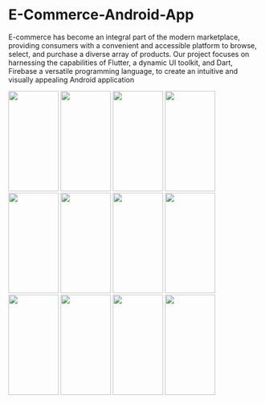 # E-Commerce-Android-App
E-commerce has become an integral part of the modern marketplace, providing consumers with a convenient and accessible platform to browse, select, and purchase a diverse array of products. Our project focuses on harnessing the capabilities of Flutter, a dynamic UI toolkit, and Dart, Firebase a versatile programming language, to create an intuitive and visually appealing Android application

<img src="https://github.com/dsdinesh123/E-Commerce-Android-App/blob/main/app_screenshots/1.Screen_home.png" width="100" height="200"> <img src="https://github.com/dsdinesh123/E-Commerce-Android-App/blob/main/app_screenshots/2.screen_signup.png" width="100" height="200"> <img src="https://github.com/dsdinesh123/E-Commerce-Android-App/blob/main/app_screenshots/3.screen_login.png" width="100" height="200"> <img src="https://github.com/dsdinesh123/E-Commerce-Android-App/blob/main/app_screenshots/4.supplier_screen.png" width="100" height="200">
<img src="https://github.com/dsdinesh123/E-Commerce-Android-App/blob/main/app_screenshots/5.dashboard_screen.png" width="100" height="200">
<img src="https://github.com/dsdinesh123/E-Commerce-Android-App/blob/main/app_screenshots/6.dashboard_screen_2.png" width="100" height="200">
<img src="https://github.com/dsdinesh123/E-Commerce-Android-App/blob/main/app_screenshots/7.upload_item_screen.png" width="100" height="200">
<img src="https://github.com/dsdinesh123/E-Commerce-Android-App/blob/main/app_screenshots/9.guest_screen.png" width="100" height="200">
<img src="https://github.com/dsdinesh123/E-Commerce-Android-App/blob/main/app_screenshots/10.guest_screen.png" width="100" height="200">
<img src="https://github.com/dsdinesh123/E-Commerce-Android-App/blob/main/app_screenshots/11.item_screen.png" width="100" height="200">
<img src="https://github.com/dsdinesh123/E-Commerce-Android-App/blob/main/app_screenshots/12.items_screen.png" width="100" height="200">
<img src="https://github.com/dsdinesh123/E-Commerce-Android-App/blob/main/app_screenshots/13.cart_screen.png" width="100" height="200">
